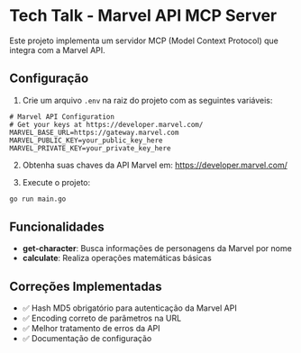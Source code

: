 # Tech Talk - Marvel API MCP Server

Este projeto implementa um servidor MCP (Model Context Protocol) que integra com a Marvel API.

## Configuração

1. Crie um arquivo `.env` na raiz do projeto com as seguintes variáveis:

```env
# Marvel API Configuration
# Get your keys at https://developer.marvel.com/
MARVEL_BASE_URL=https://gateway.marvel.com
MARVEL_PUBLIC_KEY=your_public_key_here
MARVEL_PRIVATE_KEY=your_private_key_here
```

2. Obtenha suas chaves da API Marvel em: https://developer.marvel.com/

3. Execute o projeto:

```bash
go run main.go
```

## Funcionalidades

- **get-character**: Busca informações de personagens da Marvel por nome
- **calculate**: Realiza operações matemáticas básicas

## Correções Implementadas

- ✅ Hash MD5 obrigatório para autenticação da Marvel API
- ✅ Encoding correto de parâmetros na URL
- ✅ Melhor tratamento de erros da API
- ✅ Documentação de configuração

